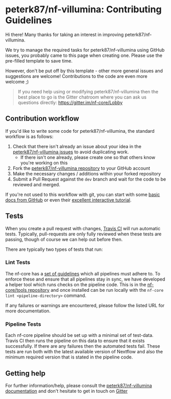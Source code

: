 # peterk87/nf-villumina: Contributing Guidelines

Hi there! Many thanks for taking an interest in improving peterk87/nf-villumina.

We try to manage the required tasks for peterk87/nf-villumina using GitHub issues, you probably came to this page when creating one. Please use the pre-filled template to save time.

However, don't be put off by this template - other more general issues and suggestions are welcome! Contributions to the code are even more welcome ;)

> If you need help using or modifying peterk87/nf-villumina then the best place to go is the Gitter chatroom where you can ask us questions directly: https://gitter.im/nf-core/Lobby

## Contribution workflow
If you'd like to write some code for peterk87/nf-villumina, the standard workflow
is as follows:

1. Check that there isn't already an issue about your idea in the
   [peterk87/nf-villumina issues](https://github.com/peterk87/nf-villumina/issues) to avoid
   duplicating work.
    * If there isn't one already, please create one so that others know you're working on this
2. Fork the [peterk87/nf-villumina repository](https://github.com/peterk87/nf-villumina) to your GitHub account
3. Make the necessary changes / additions within your forked repository
4. Submit a Pull Request against the `dev` branch and wait for the code to be reviewed and merged.

If you're not used to this workflow with git, you can start with some [basic docs from GitHub](https://help.github.com/articles/fork-a-repo/) or even their [excellent interactive tutorial](https://try.github.io/).


## Tests
When you create a pull request with changes, [Travis CI](https://travis-ci.org/) will run automatic tests.
Typically, pull-requests are only fully reviewed when these tests are passing, though of course we can help out before then.

There are typically two types of tests that run:

### Lint Tests
The nf-core has a [set of guidelines](http://nf-co.re/guidelines) which all pipelines must adhere to.
To enforce these and ensure that all pipelines stay in sync, we have developed a helper tool which runs checks on the pipeline code. This is in the [nf-core/tools repository](https://github.com/nf-core/tools) and once installed can be run locally with the `nf-core lint <pipeline-directory>` command.

If any failures or warnings are encountered, please follow the listed URL for more documentation.

### Pipeline Tests
Each nf-core pipeline should be set up with a minimal set of test-data.
Travis CI then runs the pipeline on this data to ensure that it exists successfully.
If there are any failures then the automated tests fail.
These tests are run both with the latest available version of Nextflow and also the minimum required version that is stated in the pipeline code.

## Getting help
For further information/help, please consult the [peterk87/nf-villumina documentation](https://github.com/peterk87/nf-villumina#documentation) and don't hesitate to get in touch on [Gitter](https://gitter.im/nf-core/Lobby)
